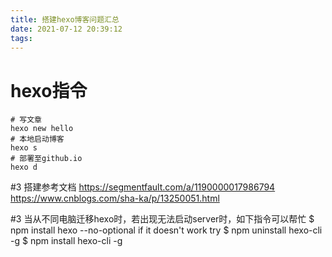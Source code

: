 ```yaml
---
title: 搭建hexo博客问题汇总
date: 2021-07-12 20:39:12
tags:
---
```


# hexo指令
```
# 写文章
hexo new hello
# 本地启动博客
hexo s
# 部署至github.io
hexo d
```

#3 搭建参考文档
https://segmentfault.com/a/1190000017986794
https://www.cnblogs.com/sha-ka/p/13250051.html

#3 当从不同电脑迁移hexo时，若出现无法启动server时，如下指令可以帮忙
$ npm install hexo --no-optional
if it doesn't work
try
$ npm uninstall hexo-cli -g
$ npm install hexo-cli -g
